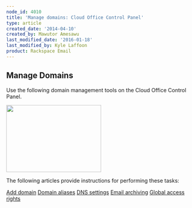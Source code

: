```yaml
---
node_id: 4010
title: 'Manage domains: Cloud Office Control Panel'
type: article
created_date: '2014-04-10'
created_by: Mawutor Amesawu
last_modified_date: '2016-01-18'
last_modified_by: Kyle Laffoon
product: Rackspace Email
---
```


**Manage Domains**
------------------

Use the following domain management tools on the Cloud Office Control
Panel.

**<img src="https://8026b2e3760e2433679c-fffceaebb8c6ee053c935e8915a3fbe7.ssl.cf2.rackcdn.com/field/image/SnapCrab_NoName_2014-4-10_16-20-50_No-00.png" width="252" height="178" />**

The following articles provide instructions for performing these tasks:

[Add domain](add-domain-email-apps-control-panel)
[Domain aliases](manage-domain-aliases-email-apps-control-panel)
[DNS settings](dns-settings-email-apps-control-panel)
[Email archiving](enable-email-archiving-email-apps-control-panel)
[Global access rights](global-access-rights-email-apps-control-panel)

